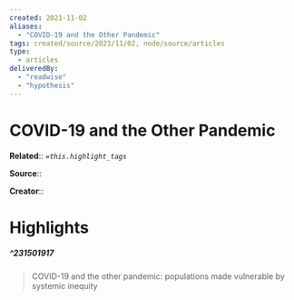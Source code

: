 ```yaml
---
created: 2021-11-02
aliases:
  - "COVID-19 and the Other Pandemic"
tags: created/source/2021/11/02, node/source/articles
type:
  - articles
deliveredBy:
  - "readwise"
  - "hypothesis"
---
```

# COVID-19 and the Other Pandemic

**Related**:: 
*`=this.highlight_tags`*

**Source**:: 

**Creator**::

# Highlights
##### ^231501917
  
> COVID-19 and the other pandemic: populations made vulnerable by systemic inequity 


